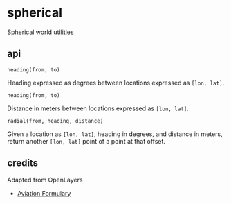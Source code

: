 # spherical

Spherical world utilities

## api

`heading(from, to)`

Heading expressed as degrees between locations expressed as `[lon, lat]`.

`heading(from, to)`

Distance in meters between locations expressed as `[lon, lat]`.

`radial(from, heading, distance)`

Given a location as `[lon, lat]`, heading in degrees, and distance in meters,
return another `[lon, lat]` point of a point at that offset.

## credits

Adapted from OpenLayers

* [Aviation Formulary](http://williams.best.vwh.net/avform.htm)
